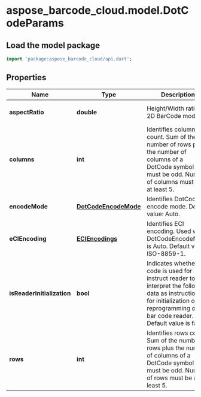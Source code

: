 # aspose_barcode_cloud.model.DotCodeParams

## Load the model package
```dart
import 'package:aspose_barcode_cloud/api.dart';
```

## Properties
Name | Type | Description | Notes
---- | ---- | ----------- | -----
**aspectRatio** | **double** | Height/Width ratio of 2D BarCode module. | [optional] [default to null]
**columns** | **int** | Identifies columns count. Sum of the number of rows plus the number of columns of a DotCode symbol must be odd. Number of columns must be at least 5. | [optional] [default to null]
**encodeMode** | [**DotCodeEncodeMode**](DotCodeEncodeMode.md) | Identifies DotCode encode mode. Default value: Auto. | [optional] [default to null]
**eCIEncoding** | [**ECIEncodings**](ECIEncodings.md) | Identifies ECI encoding. Used when DotCodeEncodeMode is Auto. Default value: ISO-8859-1. | [optional] [default to null]
**isReaderInitialization** | **bool** | Indicates whether code is used for instruct reader to interpret the following data as instructions for initialization or reprogramming of the bar code reader. Default value is false. | [optional] [default to null]
**rows** | **int** | Identifies rows count. Sum of the number of rows plus the number of columns of a DotCode symbol must be odd. Number of rows must be at least 5. | [optional] [default to null]


